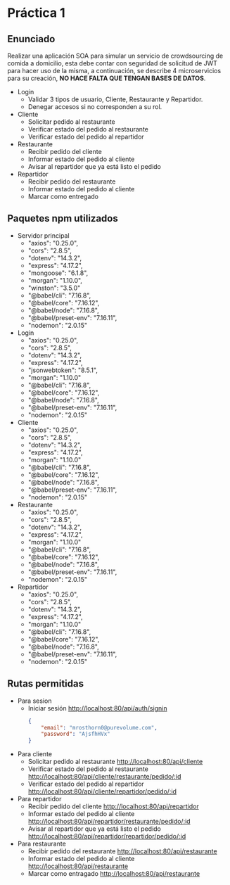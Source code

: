 # Práctica 1

## Enunciado

Realizar una aplicación SOA para simular un servicio de crowdsourcing de comida a domicilio, esta debe contar con seguridad de solicitud de JWT para hacer uso de la misma, a continuación, se describe 4 microservicios para su creación, **NO HACE FALTA QUE TENGAN BASES DE DATOS**.

- Login
  - Validar 3 tipos de usuario, Cliente, Restaurante y Repartidor.
  - Denegar accesos si no corresponden a su rol.
- Cliente
  - Solicitar pedido al restaurante
  - Verificar estado del pedido al restaurante
  - Verificar estado del pedido al repartidor
- Restaurante
  - Recibir pedido del cliente
  - Informar estado del pedido al cliente
  - Avisar al repartidor que ya está listo el pedido
- Repartidor
  - Recibir pedido del restaurante
  - Informar estado del pedido al cliente
  - Marcar como entregado

## Paquetes npm utilizados

- Servidor principal
    - "axios": "0.25.0",
    - "cors": "2.8.5",
    - "dotenv": "14.3.2",
    - "express": "4.17.2",
    - "mongoose": "6.1.8",
    - "morgan": "1.10.0",
    - "winston": "3.5.0"
    - "@babel/cli": "7.16.8",
    - "@babel/core": "7.16.12",
    - "@babel/node": "7.16.8",
    - "@babel/preset-env": "7.16.11",
    - "nodemon": "2.0.15"
- Login
    - "axios": "0.25.0",
    - "cors": "2.8.5",
    - "dotenv": "14.3.2",
    - "express": "4.17.2",
    - "jsonwebtoken": "8.5.1",
    - "morgan": "1.10.0"
    - "@babel/cli": "7.16.8",
    - "@babel/core": "7.16.12",
    - "@babel/node": "7.16.8",
    - "@babel/preset-env": "7.16.11",
    - "nodemon": "2.0.15"
- Cliente
    - "axios": "0.25.0",
    - "cors": "2.8.5",
    - "dotenv": "14.3.2",
    - "express": "4.17.2",
    - "morgan": "1.10.0"
    - "@babel/cli": "7.16.8",
    - "@babel/core": "7.16.12",
    - "@babel/node": "7.16.8",
    - "@babel/preset-env": "7.16.11",
    - "nodemon": "2.0.15"
- Restaurante
    - "axios": "0.25.0",
    - "cors": "2.8.5",
    - "dotenv": "14.3.2",
    - "express": "4.17.2",
    - "morgan": "1.10.0"
    - "@babel/cli": "7.16.8",
    - "@babel/core": "7.16.12",
    - "@babel/node": "7.16.8",
    - "@babel/preset-env": "7.16.11",
    - "nodemon": "2.0.15"
- Repartidor
    - "axios": "0.25.0",
    - "cors": "2.8.5",
    - "dotenv": "14.3.2",
    - "express": "4.17.2",
    - "morgan": "1.10.0"
    - "@babel/cli": "7.16.8",
    - "@babel/core": "7.16.12",
    - "@babel/node": "7.16.8",
    - "@babel/preset-env": "7.16.11",
    - "nodemon": "2.0.15"

## Rutas permitidas

- Para sesion
  - Iniciar sesión [http://localhost:80/api/auth/signin]()
    ```json
    {
        "email": "mrosthorn0@purevolume.com",
        "password": "AjsfhHVx"
    }
    ```
- Para cliente
  - Solicitar pedido al restaurante [http://localhost:80/api/cliente]()
  - Verificar estado del pedido al restaurante [http://localhost:80/api/cliente/restaurante/pedido/:id]()
  - Verificar estado del pedido al repartidor [http://localhost:80/api/cliente/repartidor/pedido/:id]()
- Para repartidor
  - Recibir pedido del cliente [http://localhost:80/api/repartidor]()
  - Informar estado del pedido al cliente [http://localhost:80/api/repartidor/restaurante/pedido/:id]()
  - Avisar al repartidor que ya está listo el pedido [http://localhost:80/api/repartidor/repartidor/pedido/:id]()
- Para restaurante
  - Recibir pedido del restaurante [http://localhost:80/api/restaurante]()
  - Informar estado del pedido al cliente [http://localhost:80/api/restaurante]()
  - Marcar como entragado [http://localhost:80/api/restaurante]()
